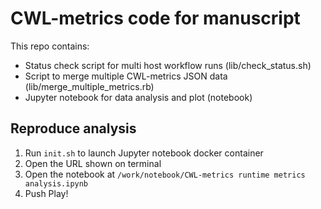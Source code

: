 # CWL-metrics code for manuscript

This repo contains:

- Status check script for multi host workflow runs (lib/check_status.sh)
- Script to merge multiple CWL-metrics JSON data (lib/merge_multiple_metrics.rb)
- Jupyter notebook for data analysis and plot (notebook)

## Reproduce analysis

1. Run `init.sh` to launch Jupyter notebook docker container
2. Open the URL shown on terminal
3. Open the notebook at `/work/notebook/CWL-metrics runtime metrics analysis.ipynb`
3. Push Play!
